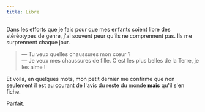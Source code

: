```yaml
---
title: Libre
---
```


Dans les efforts que je fais pour que mes enfants soient libre des stéréotypes de genre, j'ai souvent peur qu'ils ne comprennent pas. Ils me surprennent chaque jour.

<!-- more -->

> — Tu veux quelles chaussures mon cœur ?  
> — Je veux mes chaussures de fille. C'est les plus belles de la Terre, je les aime !

Et voilà, en quelques mots, mon petit dernier me confirme que non seulement il est au courant de l'avis du reste du monde **mais** qu'il s'en fiche.

Parfait.
